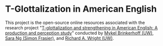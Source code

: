 # T-Glottalization in American English

This project is the open-source online resources associated with the research project "[T-glottalization and strengthening in American English: A production and perception study](https://www.doi.org/10.17605/OSF.IO/3SCMQ)" conducted by [Mykel Brinkerhoff (UW)](https://www.mlbrinkerhoff.me), [Sara Ng (Simon Frasier)](https://sarablalockng.github.io/), and [Richard A. Wright (UW)](https://linguistics.washington.edu/people/richard-wright).
